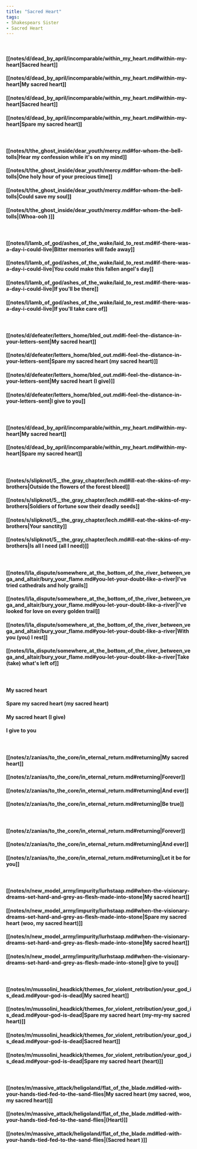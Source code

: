```yaml
---
title: "Sacred Heart"
tags:
- Shakespears Sister
- Sacred Heart
---
```

&nbsp;
#### [[notes/d/dead_by_april/incomparable/within_my_heart.md#within-my-heart|Sacred heart]]
#### [[notes/d/dead_by_april/incomparable/within_my_heart.md#within-my-heart|My sacred heart]]
#### [[notes/d/dead_by_april/incomparable/within_my_heart.md#within-my-heart|Sacred heart]]
#### [[notes/d/dead_by_april/incomparable/within_my_heart.md#within-my-heart|Spare my sacred heart]]
&nbsp;
#### [[notes/t/the_ghost_inside/dear_youth/mercy.md#for-whom-the-bell-tolls|Hear my confession while it's on my mind]]
#### [[notes/t/the_ghost_inside/dear_youth/mercy.md#for-whom-the-bell-tolls|One holy hour of your precious time]]
#### [[notes/t/the_ghost_inside/dear_youth/mercy.md#for-whom-the-bell-tolls|Could save my soul]]
#### [[notes/t/the_ghost_inside/dear_youth/mercy.md#for-whom-the-bell-tolls|(Whoa-ooh )]]
&nbsp;
#### [[notes/l/lamb_of_god/ashes_of_the_wake/laid_to_rest.md#if-there-was-a-day-i-could-live|Bitter memories will fade away]]
#### [[notes/l/lamb_of_god/ashes_of_the_wake/laid_to_rest.md#if-there-was-a-day-i-could-live|You could make this fallen angel's day]]
#### [[notes/l/lamb_of_god/ashes_of_the_wake/laid_to_rest.md#if-there-was-a-day-i-could-live|If you'll be there]]
#### [[notes/l/lamb_of_god/ashes_of_the_wake/laid_to_rest.md#if-there-was-a-day-i-could-live|If you'll take care of]]
&nbsp;
#### [[notes/d/defeater/letters_home/bled_out.md#i-feel-the-distance-in-your-letters-sent|My sacred heart]]
#### [[notes/d/defeater/letters_home/bled_out.md#i-feel-the-distance-in-your-letters-sent|Spare my sacred heart (my sacred heart)]]
#### [[notes/d/defeater/letters_home/bled_out.md#i-feel-the-distance-in-your-letters-sent|My sacred heart (I give)]]
#### [[notes/d/defeater/letters_home/bled_out.md#i-feel-the-distance-in-your-letters-sent|I give to you]]
&nbsp;
#### [[notes/d/dead_by_april/incomparable/within_my_heart.md#within-my-heart|My sacred heart]]
#### [[notes/d/dead_by_april/incomparable/within_my_heart.md#within-my-heart|Spare my sacred heart]]
&nbsp;
#### [[notes/s/slipknot/5__the_gray_chapter/lech.md#ill-eat-the-skins-of-my-brothers|Outside the flowers of the forest bleed]]
#### [[notes/s/slipknot/5__the_gray_chapter/lech.md#ill-eat-the-skins-of-my-brothers|Soldiers of fortune sow their deadly seeds]]
#### [[notes/s/slipknot/5__the_gray_chapter/lech.md#ill-eat-the-skins-of-my-brothers|Your sanctity]]
#### [[notes/s/slipknot/5__the_gray_chapter/lech.md#ill-eat-the-skins-of-my-brothers|Is all I need (all I need)]]
&nbsp;
#### [[notes/l/la_dispute/somewhere_at_the_bottom_of_the_river_between_vega_and_altair/bury_your_flame.md#you-let-your-doubt-like-a-river|I've tried cathedrals and holy grails]]
#### [[notes/l/la_dispute/somewhere_at_the_bottom_of_the_river_between_vega_and_altair/bury_your_flame.md#you-let-your-doubt-like-a-river|I've looked for love on every golden trail]]
#### [[notes/l/la_dispute/somewhere_at_the_bottom_of_the_river_between_vega_and_altair/bury_your_flame.md#you-let-your-doubt-like-a-river|With you (you) I rest]]
#### [[notes/l/la_dispute/somewhere_at_the_bottom_of_the_river_between_vega_and_altair/bury_your_flame.md#you-let-your-doubt-like-a-river|Take (take) what's left of]]
&nbsp;
#### My sacred heart
#### Spare my sacred heart (my sacred heart)
#### My sacred heart (I give)
#### I give to you
&nbsp;
#### [[notes/z/zanias/to_the_core/in_eternal_return.md#returning|My sacred heart]]
#### [[notes/z/zanias/to_the_core/in_eternal_return.md#returning|Forever]]
#### [[notes/z/zanias/to_the_core/in_eternal_return.md#returning|And ever]]
#### [[notes/z/zanias/to_the_core/in_eternal_return.md#returning|Be true]]
&nbsp;
#### [[notes/z/zanias/to_the_core/in_eternal_return.md#returning|Forever]]
#### [[notes/z/zanias/to_the_core/in_eternal_return.md#returning|And ever]]
#### [[notes/z/zanias/to_the_core/in_eternal_return.md#returning|Let it be for you]]
&nbsp;
#### [[notes/n/new_model_army/impurity/lurhstaap.md#when-the-visionary-dreams-set-hard-and-grey-as-flesh-made-into-stone|My sacred heart]]
#### [[notes/n/new_model_army/impurity/lurhstaap.md#when-the-visionary-dreams-set-hard-and-grey-as-flesh-made-into-stone|Spare my sacred heart (woo, my sacred heart)]]
#### [[notes/n/new_model_army/impurity/lurhstaap.md#when-the-visionary-dreams-set-hard-and-grey-as-flesh-made-into-stone|My sacred heart]]
#### [[notes/n/new_model_army/impurity/lurhstaap.md#when-the-visionary-dreams-set-hard-and-grey-as-flesh-made-into-stone|I give to you]]
&nbsp;
#### [[notes/m/mussolini_headkick/themes_for_violent_retribution/your_god_is_dead.md#your-god-is-dead|My sacred heart]]
#### [[notes/m/mussolini_headkick/themes_for_violent_retribution/your_god_is_dead.md#your-god-is-dead|Spare my sacred heart (my-my-my sacred heart)]]
#### [[notes/m/mussolini_headkick/themes_for_violent_retribution/your_god_is_dead.md#your-god-is-dead|Sacred heart]]
#### [[notes/m/mussolini_headkick/themes_for_violent_retribution/your_god_is_dead.md#your-god-is-dead|Spare my sacred heart (heart)]]
&nbsp;
#### [[notes/m/massive_attack/heligoland/flat_of_the_blade.md#led-with-your-hands-tied-fed-to-the-sand-flies|My sacred heart (my sacred, woo, my sacred heart)]]
#### [[notes/m/massive_attack/heligoland/flat_of_the_blade.md#led-with-your-hands-tied-fed-to-the-sand-flies|(Heart)]]
#### [[notes/m/massive_attack/heligoland/flat_of_the_blade.md#led-with-your-hands-tied-fed-to-the-sand-flies|(Sacred heart )]]
